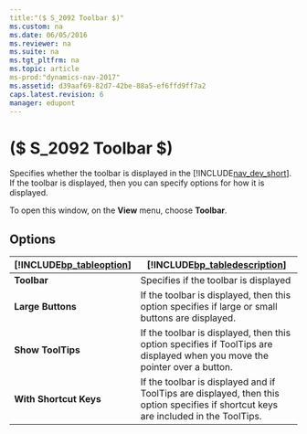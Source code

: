 ```yaml
---
title:"($ S_2092 Toolbar $)"
ms.custom: na
ms.date: 06/05/2016
ms.reviewer: na
ms.suite: na
ms.tgt_pltfrm: na
ms.topic: article
ms-prod:"dynamics-nav-2017"
ms.assetid: d39aaf69-82d7-42be-88a5-ef6ffd9ff7a2
caps.latest.revision: 6
manager: edupont
---
```

# ($ S_2092 Toolbar $)
Specifies whether the toolbar is displayed in the [!INCLUDE[nav_dev_short](includes/nav_dev_short_md.md)]. If the toolbar is displayed, then you can specify options for how it is displayed.  
  
 To open this window, on the **View** menu, choose **Toolbar**.  
  
## Options  
  
|[!INCLUDE[bp_tableoption](includes/bp_tableoption_md.md)]|[!INCLUDE[bp_tabledescription](includes/bp_tabledescription_md.md)]|  
|----------------------------------|---------------------------------------|  
|**Toolbar**|Specifies if the toolbar is displayed|  
|**Large Buttons**|If the toolbar is displayed, then this option specifies if large or small buttons are displayed.|  
|**Show ToolTips**|If the toolbar is displayed, then this option specifies if ToolTips are displayed when you move the pointer over a button.|  
|**With Shortcut Keys**|If the toolbar is displayed and if ToolTips are displayed, then this option specifies if shortcut keys are included in the ToolTips.|